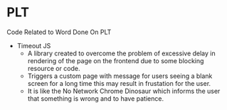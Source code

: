# PLT
Code Related to Word Done On PLT

- Timeout JS
  - A library created to overcome the problem of excessive delay in rendering of the page on the frontend due to some blocking resource or code.
  - Triggers a custom page with message for users seeing a blank screen for a long time this may result in frustation for the user.
  - It is like the No Network Chrome Dinosaur which informs the user that something is wrong and to have patience.
